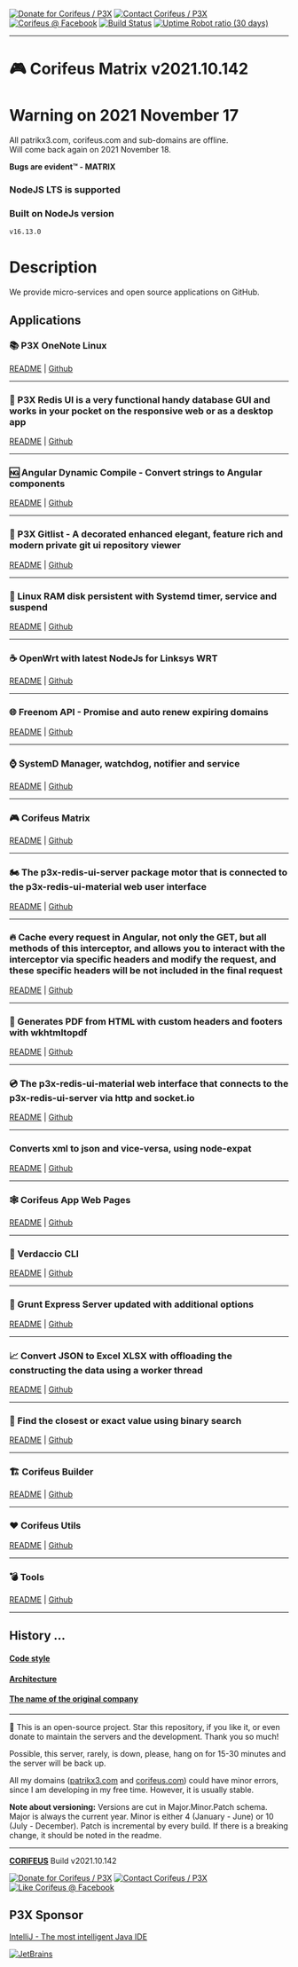[//]: #@corifeus-header

 

[![Donate for Corifeus / P3X](https://img.shields.io/badge/Donate-Corifeus-003087.svg)](https://paypal.me/patrikx3) [![Contact Corifeus / P3X](https://img.shields.io/badge/Contact-P3X-ff9900.svg)](https://www.patrikx3.com/en/front/contact) [![Corifeus @ Facebook](https://img.shields.io/badge/Facebook-Corifeus-3b5998.svg)](https://www.facebook.com/corifeus.software)  [![Build Status](https://github.com/patrikx3/corifeus/workflows/build/badge.svg)](https://github.com/patrikx3/corifeus/actions?query=workflow%3Abuild)
[![Uptime Robot ratio (30 days)](https://img.shields.io/uptimerobot/ratio/m780749701-41bcade28c1ea8154eda7cca.svg)](https://stats.uptimerobot.com/9ggnzcWrw)



---
# 🎮 Corifeus Matrix v2021.10.142



# Warning on 2021 November 17  
All patrikx3.com, corifeus.com and sub-domains are offline.  
Will come back again on 2021 November 18.  
  
**Bugs are evident™ - MATRIX️**
    



### NodeJS LTS is supported

### Built on NodeJs version

```txt
v16.13.0
```





# Description

                        
[//]: #@corifeus-header:end

We provide micro-services and open source applications on GitHub.

## Applications
  
[//]: #@corifeus-projects


### <!--@star|p3x-onenote--> 📚 P3X OneNote Linux

[README](https://corifeus.com/onenote) | [Github](https://github.com/patrikx3/onenote)

---




### <!--@star|p3x-redis-ui--> 📡 P3X Redis UI is a very functional handy database GUI and works in your pocket on the responsive web or as a desktop app

[README](https://corifeus.com/redis-ui) | [Github](https://github.com/patrikx3/redis-ui)

---




### <!--@star|p3x-angular-compile--> 🆖 Angular Dynamic Compile - Convert strings to Angular components

[README](https://corifeus.com/angular-compile) | [Github](https://github.com/patrikx3/angular-compile)

---




### <!--@star|p3x-gitlist--> 🤖 P3X Gitlist - A decorated enhanced elegant, feature rich and modern private git ui repository viewer

[README](https://corifeus.com/gitlist) | [Github](https://github.com/patrikx3/gitlist)

---




### <!--@star|p3x-ramdisk--> 💾 Linux RAM disk persistent with Systemd timer, service and suspend

[README](https://corifeus.com/ramdisk) | [Github](https://github.com/patrikx3/ramdisk)

---




### <!--@star|p3x-openwrt-insomnia--> ☕ OpenWrt with latest NodeJs for Linksys WRT

[README](https://corifeus.com/openwrt-insomnia) | [Github](https://github.com/patrikx3/openwrt-insomnia)

---




### <!--@star|p3x-freenom--> 🌐 Freenom API - Promise and auto renew expiring domains

[README](https://corifeus.com/freenom) | [Github](https://github.com/patrikx3/freenom)

---




### <!--@star|p3x-systemd-manager--> ⌚ SystemD Manager, watchdog, notifier and service

[README](https://corifeus.com/systemd-manager) | [Github](https://github.com/patrikx3/systemd-manager)

---




### <!--@star|corifeus--> 🎮 Corifeus Matrix

[README](https://corifeus.com/matrix) | [Github](https://github.com/patrikx3/corifeus)

---




### <!--@star|p3x-redis-ui-server--> 🏍️ The p3x-redis-ui-server package motor that is connected to the p3x-redis-ui-material web user interface

[README](https://corifeus.com/redis-ui-server) | [Github](https://github.com/patrikx3/redis-ui-server)

---




### <!--@star|p3x-angular-http-cache-interceptor--> 🔥 Cache every request in Angular, not only the GET, but all methods of this interceptor, and allows you to interact with the interceptor via specific headers and modify the request, and these specific headers will be not included in the final request

[README](https://corifeus.com/angular-http-cache-interceptor) | [Github](https://github.com/patrikx3/angular-http-cache-interceptor)

---




### <!--@star|p3x-html-pdf--> 📃 Generates PDF from HTML with custom headers and footers with wkhtmltopdf

[README](https://corifeus.com/html-pdf) | [Github](https://github.com/patrikx3/html-pdf)

---




### <!--@star|p3x-redis-ui-material--> 💿 The p3x-redis-ui-material web interface that connects to the p3x-redis-ui-server via http and socket.io

[README](https://corifeus.com/redis-ui-material) | [Github](https://github.com/patrikx3/redis-ui-material)

---




### <!--@star|p3x-xml2json--> Converts xml to json and vice-versa, using node-expat

[README](https://corifeus.com/xml2json) | [Github](https://github.com/patrikx3/xml2json)

---




### <!--@star|corifeus-app-web-pages--> 🕸️ Corifeus App Web Pages

[README](https://corifeus.com/corifeus-app-web-pages) | [Github](https://github.com/patrikx3/corifeus-app-web-pages)

---




### <!--@star|p3x-verdaccio-cli--> 🍶 Verdaccio CLI

[README](https://corifeus.com/verdaccio-cli) | [Github](https://github.com/patrikx3/verdaccio-cli)

---




### <!--@star|grunt-p3x-express--> 🚧 Grunt Express Server updated with additional options

[README](https://corifeus.com/grunt-p3x-express) | [Github](https://github.com/patrikx3/grunt-p3x-express)

---




### <!--@star|p3x-json2xls-worker-thread--> 📈 Convert JSON to Excel XLSX with offloading the constructing the data using a worker thread

[README](https://corifeus.com/json2xls-worker-thread) | [Github](https://github.com/patrikx3/json2xls-worker-thread)

---




### <!--@star|p3x-binary-search-closest--> 🚅 Find the closest or exact value using binary search

[README](https://corifeus.com/binary-search-closest) | [Github](https://github.com/patrikx3/binary-search-closest)

---




### <!--@star|corifeus-builder--> 🏗️ Corifeus Builder

[README](https://corifeus.com/corifeus-builder) | [Github](https://github.com/patrikx3/corifeus-builder)

---




### <!--@star|corifeus-utils--> ❤️ Corifeus Utils

[README](https://corifeus.com/corifeus-utils) | [Github](https://github.com/patrikx3/corifeus-utils)

---




### <!--@star|p3x-tools--> 💣 Tools

[README](https://corifeus.com/tools) | [Github](https://github.com/patrikx3/tools)

---



[//]: #@corifeus-projects:end

## History ...

#### [Code style](artifacts/readme/code-style.md)

#### [Architecture](artifacts/readme/arthictecture/overview.md)

#### [The name of the original company](https://en.wikipedia.org/wiki/Coryphaeus)


<!--
#### [Design Patterns](artifacts/readme/patterns.md)

## Scenarios
Web, Android, iOs, Cli, Rest, Socket.IO, Electron, Ionic

## Code names
2Q, Breaking, Done, Fireball, Insomnia, Lazy, Legend, Linux, Logico, Mafia, Make, Matrix, Memory, MissOut, Next, Prototype, Reverse, Sake, Spawn, Spectrum, Support, Vader, Venture, Motor, Bullet, **Last, Forest, Amazing, Breeze, Backwash, CIA, Crusoe, DoinIt, Elektra, Forty, Fresh, Halite, Howling, Hurricane, Micro, Nanometer, Q, Sunday, Thunder Cluster, Tractor, Turbo, Underground, Waterflood, White Raven, Tempo, Dynamic** 

## Agent
p3x-robot, robo8x, corifeus-server-renderer

## Frameworks, B2B
Travis, Github, NPM, Docker, MIT License, Grunt, ES.NEXT, TypeScript, WebPack, ReactiveX, Angular, Angular Material

### Mixed
Composable / Pluggable / Patterns / Extensibility / De-couple / Loose-based

# Install
Requires NodeJs latest version, GIT and ```npm install -g npm-check-updates grunt-cli npm```

## Windows / Powershell
```powershell
iwr https://raw.githubusercontent.com/patrikx3/corifeus/master/scripts/init.ps1 -UseBasicParsing | iex
```

-->


<!--
# or, add credit
$cred = Get-Credential
iwr https://git.patrikx3.com/corifeus.git/raw/master/scripts/init.ps1  -Credential $cred -UseBasicParsing | iex
```
--->

<!--

## \*nix / BSD / Bash / Curl
```bash
curl -sL https://raw.githubusercontent.com/patrikx3/corifeus/master/scripts/init.sh | bash -
```
--->


<!--
# or
curl -sL -u patrikx3 https://git.patrikx3.com/corifeus.git/raw/master/scripts/init.sh | bash -
```
--->

<!--

# Inception

2016\. December 25.

--->


[//]: #@corifeus-footer

---

🙏 This is an open-source project. Star this repository, if you like it, or even donate to maintain the servers and the development. Thank you so much!

Possible, this server, rarely, is down, please, hang on for 15-30 minutes and the server will be back up.

All my domains ([patrikx3.com](https://patrikx3.com) and [corifeus.com](https://corifeus.com)) could have minor errors, since I am developing in my free time. However, it is usually stable.

**Note about versioning:** Versions are cut in Major.Minor.Patch schema. Major is always the current year. Minor is either 4 (January - June) or 10 (July - December). Patch is incremental by every build. If there is a breaking change, it should be noted in the readme.


---

[**CORIFEUS**](https://corifeus.com/matrix) Build v2021.10.142

[![Donate for Corifeus / P3X](https://img.shields.io/badge/Donate-Corifeus-003087.svg)](https://www.paypal.com/cgi-bin/webscr?cmd=_s-xclick&hosted_button_id=QZVM4V6HVZJW6)  [![Contact Corifeus / P3X](https://img.shields.io/badge/Contact-P3X-ff9900.svg)](https://www.patrikx3.com/en/front/contact) [![Like Corifeus @ Facebook](https://img.shields.io/badge/LIKE-Corifeus-3b5998.svg)](https://www.facebook.com/corifeus.software)


## P3X Sponsor

[IntelliJ - The most intelligent Java IDE](https://www.jetbrains.com/?from=patrikx3)

[![JetBrains](https://cdn.corifeus.com/assets/svg/jetbrains-logo.svg)](https://www.jetbrains.com/?from=patrikx3)




[//]: #@corifeus-footer:end
